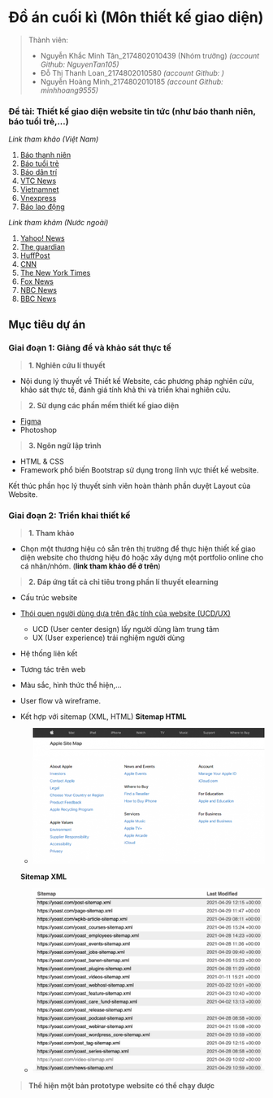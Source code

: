# Đồ án cuối kì (Môn thiết kế giao diện)
>Thành viên:
>- Nguyễn Khắc Minh Tân_2174802010439 (Nhóm trưởng)
  *(account Github: NguyenTan105)*
>- Đỗ Thị Thanh Loan_2174802010580
  *(account Github: )*
>- Nguyễn Hoàng Minh_2174802010185
  *(account Github: minhhoang9555)*

### Đề tài: Thiết kế giao diện website tin tức (như báo thanh niên, báo tuổi trẻ,...)
*Link tham khảo (Việt Nam)*
1. [Báo thanh niên](https://thanhnien.vn/)
2. [Báo tuổi trẻ](https://tuoitre.vn/)
3. [Báo dân trí](https://dantri.com.vn/)
4. [VTC News](https://vtc.vn/)
5. [Vietnamnet](https://vietnamnet.vn/)
6. [Vnexpress](https://vnexpress.net/)
7. [Báo lao động](https://laodong.vn/)

*Link tham khảm (Nước ngoài)*
1. [Yahoo! News](https://news.yahoo.com/)
2. [The guardian](https://www.theguardian.com/international)
3. [HuffPost](https://www.huffpost.com/)
4. [CNN](https://edition.cnn.com/)
5. [The New York Times](https://www.nytimes.com/international/)
6. [Fox News](https://www.foxnews.com/)
7. [NBC News](https://www.nbcnews.com/)
8. [BBC News](https://www.bbc.com/news)

## Mục tiêu dự án
### Giai đoạn 1: Giảng đề và khảo sát thực tế
>**1. Nghiên cứu lí thuyết**
  - Nội dung lý thuyết về Thiết kế Website, các phương pháp nghiên cứu, khảo sát thực tế, đánh giá tính khả thi và triển khai nghiên cứu.
>**2. Sử dụng các phần mềm thiết kế giao diện** 
  - [Figma](https://www.figma.com/login)
  - Photoshop
>**3. Ngôn ngữ lập trình**
  - HTML & CSS
  - Framework phổ biến Bootstrap sử dụng trong lĩnh vực thiết kế website.

Kết thúc phần học lý thuyết sinh viên hoàn thành phần duyệt Layout của Website.
### Giai đoạn 2: Triển khai thiết kế
>**1. Tham khảo**
- Chọn một thương hiệu có sẵn trên thị trường để thực hiện thiết kế giao diện website cho thương hiệu đó hoặc xây dựng một portfolio online cho cá nhân/nhóm. (**link tham khảo để ở trên**)

>**2. Đáp ứng tất cả chỉ tiêu trong phần lí thuyết elearning**
  - Cấu trúc website
  - [Thói quen người dùng dựa trên đặc tính của website (UCD/UX)](https://elearning.vanlanguni.edu.vn/pluginfile.php/1657608/mod_resource/content/1/C1-Thiet%20ke%20UCD.pdf)
    - UCD (User center design) lấy người dùng làm trung tâm
    - UX (User experience) trải nghiệm người dùng
  - Hệ thống liên kết
  - Tương tác trên web
  - Màu sắc, hình thức thể hiện,… 
  - User flow và wireframe.
  - Kết hợp với sitemap (XML, HTML)
    **Sitemap HTML**
    - ![Sitemap HTML](Images/SitemapHTML.png)
     
    **Sitemap XML**
    - ![Sitemap XML](Images/SitemapXML.png)

>**Thể hiện một bản prototype website có thể chạy được**